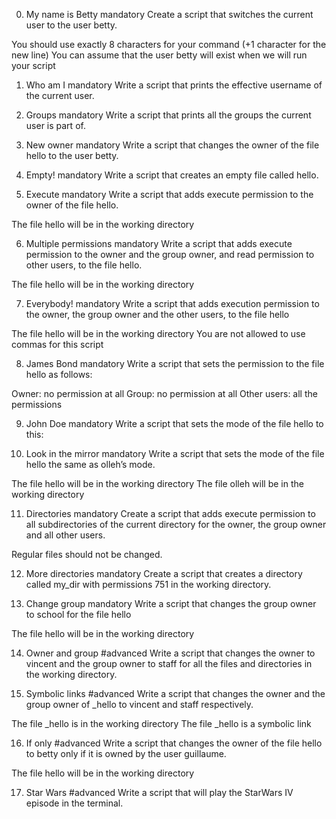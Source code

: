 0. My name is Betty
mandatory
Create a script that switches the current user to the user betty.

You should use exactly 8 characters for your command (+1 character for the new line)
You can assume that the user betty will exist when we will run your script

1. Who am I
mandatory
Write a script that prints the effective username of the current user.

2. Groups
mandatory
Write a script that prints all the groups the current user is part of.

3. New owner
mandatory
Write a script that changes the owner of the file hello to the user betty.

4. Empty!
mandatory
Write a script that creates an empty file called hello.

5. Execute
mandatory
Write a script that adds execute permission to the owner of the file hello.

The file hello will be in the working directory

6. Multiple permissions
mandatory
Write a script that adds execute permission to the owner and the group owner, and read permission to other users, to the file hello.

The file hello will be in the working directory

7. Everybody!
mandatory
Write a script that adds execution permission to the owner, the group owner and the other users, to the file hello

The file hello will be in the working directory
You are not allowed to use commas for this script

8. James Bond
mandatory
Write a script that sets the permission to the file hello as follows:

Owner: no permission at all
Group: no permission at all
Other users: all the permissions

9. John Doe
mandatory
Write a script that sets the mode of the file hello to this:

10. Look in the mirror
mandatory
Write a script that sets the mode of the file hello the same as olleh’s mode.

The file hello will be in the working directory
The file olleh will be in the working directory

11. Directories
mandatory
Create a script that adds execute permission to all subdirectories of the current directory for the owner, the group owner and all other users.

Regular files should not be changed.

12. More directories
mandatory
Create a script that creates a directory called my_dir with permissions 751 in the working directory.

13. Change group
mandatory
Write a script that changes the group owner to school for the file hello

The file hello will be in the working directory

14. Owner and group
#advanced
Write a script that changes the owner to vincent and the group owner to staff for all the files and directories in the working directory.

15. Symbolic links
#advanced
Write a script that changes the owner and the group owner of _hello to vincent and staff respectively.

The file _hello is in the working directory
The file _hello is a symbolic link

16. If only
#advanced
Write a script that changes the owner of the file hello to betty only if it is owned by the user guillaume.

The file hello will be in the working directory

17. Star Wars
#advanced
Write a script that will play the StarWars IV episode in the terminal.


